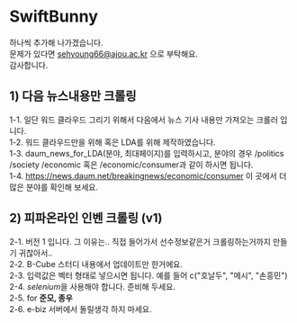 # SwiftBunny
하나씩 추가해 나가겠습니다.  
문제가 있다면 sehyoung66@ajou.ac.kr 으로 부탁해요.  
감사합니다.  

## 1) 다음 뉴스내용만 크롤링
1-1. 일단 워드 클라우드 그리기 위해서 다음에서 뉴스 기사 내용만 가져오는 크롤러 입니다.  
1-2. 워드 클라우드만을 위해 혹은 LDA를 위해 제작하였습니다.  
1-3. daum_news_for_LDA(분야, 최대페이지)를 입력하시고, 분야의 경우 /politics /society /economic 혹은 /economic/consumer과 같이 하시면 됩니다.  
1-4. https://news.daum.net/breakingnews/economic/consumer 이 곳에서 더 많은 분야를 확인해 보세요.  

## 2) 피파온라인 인벤 크롤링 (v1)
2-1. 버전 1 입니다. 그 이유는.. 직접 들어가서 선수정보같은거 크롤링하는거까지 만들기 귀찮아서..  
2-2. B-Cube 스터디 내용에서 업데이트만 한거에요.  
2-3. 입력값은 벡터 형태로 넣으시면 됩니다. 예를 들어 c("호날두", "메시", "손흥민")  
2-4. *selenium*을 사용해야 합니다. 준비해 두세요.  
2-5. for **준모, 종우**  
2-6. e-biz 서버에서 돌릴생각 하지 마세요.  

